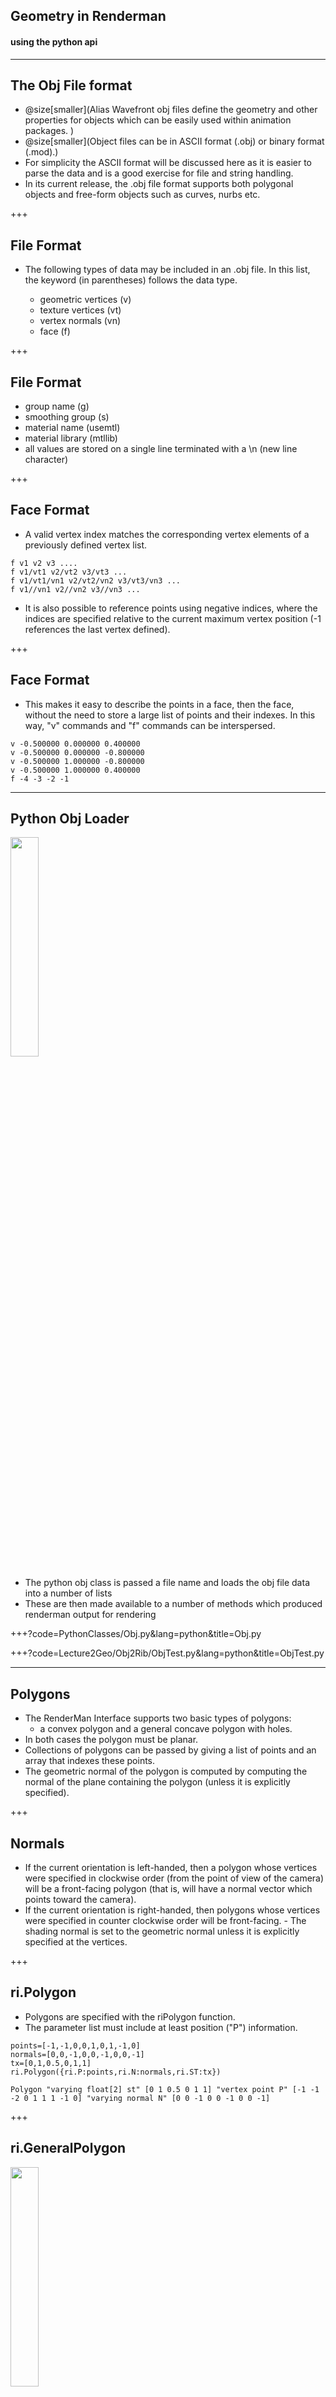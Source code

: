 ## Geometry in Renderman

#### using the python api

---

## The Obj File format

- @size[smaller](Alias Wavefront obj files define the geometry and other properties for objects which can be easily used within animation packages. )
- @size[smaller](Object files can be in ASCII format \(.obj\) or binary format \(.mod\).) 
- For simplicity the ASCII format will be discussed here as it is easier to parse the data and is a good exercise for file and string handling. 
- In its current release, the .obj file format supports both polygonal objects and free-form objects such as curves, nurbs etc. 

+++

## File Format

- The following types of data may be included in an .obj file. In this list, the keyword (in parentheses) follows the data type.

  - geometric vertices (v)
  - texture vertices (vt)
  - vertex normals (vn)
  - face (f)

+++

## File Format
- group name (g)
- smoothing group (s)
- material name (usemtl)
- material library (mtllib)
- all values are stored on a single line terminated with a \n (new line character)

+++

## Face Format

- A valid vertex index matches the corresponding vertex elements of a previously defined vertex list.

```
f v1 v2 v3 ....
f v1/vt1 v2/vt2 v3/vt3 ...
f v1/vt1/vn1 v2/vt2/vn2 v3/vt3/vn3 ...
f v1//vn1 v2//vn2 v3//vn3 ...
```
- It is also possible to reference points using negative indices, where the indices are specified relative to the current maximum vertex position (-1 references the last vertex defined). 

+++

## Face Format

- This makes it easy to describe the points in a face, then the face, without the need to store a large list of points and their indexes. In this way, "v" commands and "f" commands can be interspersed.

```
v -0.500000 0.000000 0.400000
v -0.500000 0.000000 -0.800000
v -0.500000 1.000000 -0.800000
v -0.500000 1.000000 0.400000
f -4 -3 -2 -1

```

---

## Python Obj Loader

<img src="slides/lecture2/images/Obj.png" width="30%">

- The python obj class is passed a file name and loads the obj file data into a number of lists
- These are then made available to a number of methods which produced renderman output for rendering


+++?code=PythonClasses/Obj.py&lang=python&title=Obj.py

+++?code=Lecture2Geo/Obj2Rib/ObjTest.py&lang=python&title=ObjTest.py

---

## Polygons
- The RenderMan Interface supports two basic types of polygons: 
  - a convex polygon and a general concave polygon with holes. 
- In both cases the polygon must be planar. 
- Collections of polygons can be passed by giving a list of points and an array that indexes these points. 
- The geometric normal of the polygon is computed by computing the normal of the plane containing the polygon (unless it is explicitly specified). 

+++

## Normals

- If the current orientation is left-handed, then a polygon whose vertices were specified in clockwise order (from the point of view of the camera) will be a front-facing polygon (that is, will have a normal vector which points toward the camera). 
- If the current orientation is right-handed, then polygons whose vertices were specified in counter clockwise order will be front-facing. - The shading normal is set to the geometric normal unless it is explicitly specified at the vertices.

+++

## ri.Polygon

- Polygons are specified with the riPolygon function. 
- The parameter list must include at least position ("P") information. 

```
points=[-1,-1,0,0,1,0,1,-1,0]
normals=[0,0,-1,0,0,-1,0,0,-1]
tx=[0,1,0.5,0,1,1]
ri.Polygon({ri.P:points,ri.N:normals,ri.ST:tx})

Polygon "varying float[2] st" [0 1 0.5 0 1 1] "vertex point P" [-1 -1 -2 0 1 1 1 -1 0] "varying normal N" [0 0 -1 0 0 -1 0 0 -1]
```

+++

## ri.GeneralPolygon
<img src="slides/lecture2/images/General.png" width="30%">

- Define a general planar concave polygon with holes. This polygon is specified by giving nloops lists of vertices. 
- The first loop is the outer boundary of the polygon; all additional loops are holes.

+++

## ri.PointsPolygon

- Define npolys planar convex polygons that share vertices. 
- The array nvertices contains the number of vertices in each polygon and has length npolys. 
- The array vertices contains, for each polygon vertex, an index into the varying primitive variable arrays. 
- The varying arrays are 0-based. vertices has length equal to the sum of all of the values in the nvertices array. 
- Individual vertices in the parameterlist are thus accessed indirectly through the indices in the array vertices. 

+++

## ri.PointsPolygon

```
points=[-0.5,-0.5,-0.5,
     0.5,-0.5,-0.5,
    -0.5, 0.5,-0.5,
     0.5, 0.5,-0.5,
    -0.5,-0.5, 0.5,
     0.5,-0.5, 0.5,
    -0.5, 0.5, 0.5,
     0.5, 0.5, 0.5]
npolys=[4,4,4,4,4,4]
nvertices=[0,2,3,1,0,1,5,4,0,4,6,2,1,3,7,5,2,6,7,3,4,5,7,6]
ri.PointsPolygons(npolys,nvertices,{ri.P:points})

```

+++

## ri.PointsGeneralPolygons

- Define npolys general planar concave polygons, with holes, that share vertices. 
- The array nloops indicates the number of loops comprising each polygon and has a length npolys. 
- The array nvertices contains the number of vertices in each loop and has a length equal to the sum of all the values in the array nloops. 
- The array vertices contains, for each loop vertex, an index into the varying primitive variable arrays.

---

## ri.Points & ri.Curves

- The RenderMan Interface includes lightweight primitives for specifying point clouds, lines, curves, or ribbons. 
- These primitives are especially useful for representing many particles, hairs, etc.

+++

## ri.Points

- Draws npoints number of point-like particles. 
- parameterlist is a list of token-array pairs where each token is one of the standard geometric primitive variables, a variable that has been defined with RiDeclare, or is given as an inline declaration. 
- The parameter list must include at least position ("P") information, one value for each particle. 

+++

## ri.Points

<img src="slides/lecture2/images/points.png" width="30%">


- If a primitive variable is of class varying or vertex, the array contains npoints data values of the appropriate type, i.e., one per particle. 
- If the variable is uniform or constant, the array contains a single element. 

+++

## ri.Curves
- Draws ncurves number of lines, curves, or ribbon-like particles of specified width through a set of control vertices. 
- Multiple disconnected individual curves may be specified using one call to RiCurves. 
- The parameter ncurves is the number of individual curves specified by this command
- nvertices is an array of length ncurves integers specifying the number of vertices in each of the respective curves.


+++

## ri.Curves

- The interpolation method given by type can be either "linear" or "cubic". 
- Cubic curves interpolate using the v basis matrix and step size set by RiBasis. 
- The u parameter changes across the width of the curve, whereas the v parameter changes across the length of the curve (i.e., the direction specified by the control vertices). 
- Curves may wrap around in the v direction, depending on whether wrap is "periodic" or "nonperiodic". 
- Curves that wrap close upon themselves at the ends and the first control points will be automatically repeated. As many as three control points may be repeated, depending on the basis matrix of the curve. 


---

## Procedural Primitives

- Procedural primitives allow use to call a helper program which generates geometry on-the-fly in response to procedural primitive requests in the RIB stream. 
- Each generated procedural primitive is described by a request to the helper program, in the form of an ASCII datablock which describes the primitive to be generated. 

+++

## Procedural Primitives

- This datablock can be anything which is meaningful and adequate to the helper program, such as a sequence of a few floating point numbers, a filename, or a snippet of code in a interpreted modeling language. 
- In addition the renderer supplies the detail of the primitive's bounding box, so that the generating program can make decisions on what to generate based on how large the object will appear on-screen.

+++

## Procedural Primitives

- The generation program reads requests on its standard input stream, and emits RIB streams on its standard output stream. 
- These RIB streams are read into the renderer as though they were read from a file (as with ReadArchive ), and may include any standard RenderMan attributes and primitives (including procedural primitive calls to itself or other helper programs). 

+++

## Procedural Primitives

- As long as any procedural primitives exist in the rendering database which require the identical helper program for processing, the socket connection to the program will remain open. 
- This means that the program should be written with a loop which accepts any number of requests and generates a RIB "snippet" for each one.

+++

## Procedural Primitives

- The specific syntax of the request from the renderer to the helper program is extremely simple, as follows:

```
fprintf(socket, "%g %s\n", detail, datablock);
```
- The detail is provided first, as a single floating-point number, followed by a space, followed by the datablock and finally a newline. 

- The datablock is completely uninterpreted by the renderer or by the socket write, so any newlines or special characters should be preserved 

+++

## Procedural Primitives
- The helper program's response should be to create a RIB file on stdout, 
```
RiBegin(RI_NULL);
   RiAttributeBegin();
     // various attributes
     // various primitives
   RiAttributeEnd();
 RiArchiveRecord(RI_COMMENT,"\377");
RiEnd();
```

+++

## Procedural Primitives
- Notice, in particular, the special trick which the helper program must use to stay in synchronized communication with the renderer.
- stdout should not be closed when the RIB snippet is complete, but rather a single '\377' character should be emitted and the stdout stream flushed. 
- This will signal the renderer that this particular snippet is complete, yet leave the stream open in order to write the next snippet. 

+++

## Procedural Primitives

- The use of RiArchiveRecord and RiEnd as above will accomplish this when the RIB client library is used.
- Warning: if the '\377' character is not emitted, nor is accidentally not flushed through the stdout pipe to the renderer, the render will hang.
- When the renderer is done with the helper program, it will close its end of the IPC socket, so reading an EOF on stdin is the signal for the helper program to exit.

+++

## Procedural Primitives

- In RIB, the syntax for specifying a RIB-generating program procedural primitive is:

```
Procedural "RunProgram" [ "program" "datablock" ] [ bound ]
```
- program is the name of the helper program to execute, and may include command line options. 
- datablock is the generation request data block. It is an ASCII string which is meaningful to program, and adequately describes the children which are to be generated. 
- The bound is an array of six floating point numbers which is xmin, xmax, ymin, ymax, zmin, zmax in the current object space.


---

## references
- Renderman documentation
- Using Procedural Primitives in PhotoRealistic RenderMan
- PRMan for Python — A Bridge from PRMan to Python (and Back)
- http://www.fileformat.info/format/wavefrontobj/
- App not #19 Using the RiCurves Primitive
- http://docs.python.org/
- Appendix D - RenderMan Interface Bytestream Conventions
- Application Note #3 How To Render Quickly Using PhotoRealistic RenderMan